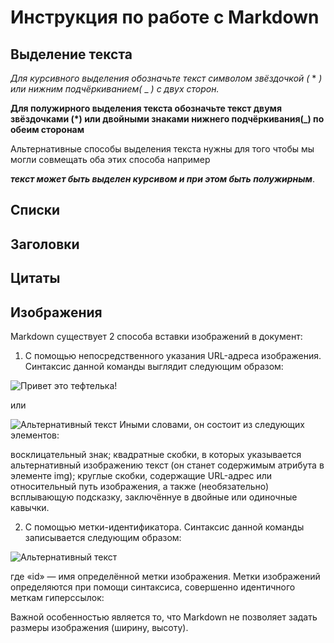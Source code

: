 # Инструкция по работе с Markdown

## Выделение текста 
*Для курсивного выделения обозначьте текст символом звёздочкой (* * _) или нижним подчёркиванием(_ _ *) с двух сторон.*

**Для полужирного выделения текста обозначьте текст двумя звёздочками (*) или двойными знаками нижнего подчёркивания(_) по обеим сторонам**

Альтернативные способы выделения текста нужны для того чтобы мы могли совмещать оба этих способа например 

**_текст может быть выделен курсивом и при этом быть полужирным_**.

## Списки 

## Заголовки

## Цитаты

## Изображения
Markdown существует 2 способа вставки изображений в документ:

1. С помощью непосредственного указания URL-адреса изображения. Синтаксис данной команды выглядит следующим образом:

![Привет это тефтелька!](Teftrlka.jpg)

или 


![Альтернативный текст](/путь/к/изображению.jpg "Подсказка")
Иными словами, он состоит из следующих элементов:

восклицательный знак;
квадратные скобки, в которых указывается альтернативный изображению текст (он станет содержимым атрибута в элементе img);
круглые скобки, содержащие URL-адрес или относительный путь изображения, а также (необязательно) всплывающую подсказку, заключённуе в двойные или одиночные кавычки.

2.  С помощью метки-идентификатора. Синтаксис данной команды записывается следующим образом:

![Альтернативный текст][id]

где «id» — имя определённой метки изображения. Метки изображений определяются при помощи синтаксиса, совершенно идентичного меткам гиперссылок:

[id]: путь/к/изображению "Необязательная подсказка"
Важной особенностью является то, что Markdown не позволяет задать размеры изображения (ширину, высоту).